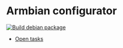 # Armbian configurator

[![Build debian package](https://github.com/armbian/configurator/actions/workflows/debian.yml/badge.svg)](https://github.com/armbian/configurator/actions/workflows/debian.yml)

- [Open tasks](https://armbian.atlassian.net/browse/AR-967)
